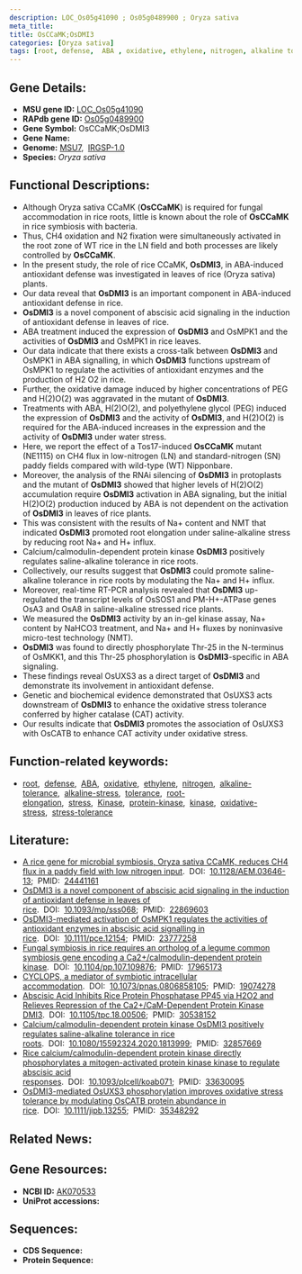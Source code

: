 ```yaml
---
description: LOC_Os05g41090 ; Os05g0489900 ; Oryza sativa
meta_title:
title: OsCCaMK;OsDMI3
categories: [Oryza sativa]
tags: [root, defense,  ABA , oxidative, ethylene, nitrogen, alkaline tolerance, alkaline stress, tolerance, root elongation, stress, Kinase, protein kinase, kinase, ABA, oxidative stress, stress tolerance]
---
```


## Gene Details:
- **MSU gene ID:** [LOC_Os05g41090](http://rice.uga.edu/cgi-bin/ORF_infopage.cgi?orf=LOC_Os05g41090)  
- **RAPdb gene ID:** [Os05g0489900](https://rapdb.dna.affrc.go.jp/locus/?name=Os05g0489900)  
- **Gene Symbol:** OsCCaMK;OsDMI3
- **Gene Name:**
- **Genome:**  [MSU7](http://rice.uga.edu/),&nbsp;&nbsp;[IRGSP-1.0](https://rapdb.dna.affrc.go.jp/download/irgsp1.html)
- **Species:** *Oryza sativa*

## Functional Descriptions:
   - Although Oryza sativa CCaMK (**OsCCaMK**) is required for fungal accommodation in rice roots, little is known about the role of **OsCCaMK** in rice symbiosis with bacteria.
   - Thus, CH4 oxidation and N2 fixation were simultaneously activated in the root zone of WT rice in the LN field and both processes are likely controlled by **OsCCaMK**.
   - In the present study, the role of rice CCaMK, **OsDMI3**, in ABA-induced antioxidant defense was investigated in leaves of rice (Oryza sativa) plants.
   - Our data reveal that **OsDMI3** is an important component in ABA-induced antioxidant defense in rice.
   - **OsDMI3** is a novel component of abscisic acid signaling in the induction of antioxidant defense in leaves of rice.
   - ABA treatment induced the expression of **OsDMI3** and OsMPK1 and the activities of **OsDMI3** and OsMPK1 in rice leaves.
   - Our data indicate that there exists a cross-talk between **OsDMI3** and OsMPK1 in ABA signalling, in which **OsDMI3** functions upstream of OsMPK1 to regulate the activities of antioxidant enzymes and the production of H2 O2 in rice.
   - Further, the oxidative damage induced by higher concentrations of PEG and H(2)O(2) was aggravated in the mutant of **OsDMI3**.
   - Treatments with ABA, H(2)O(2), and polyethylene glycol (PEG) induced the expression of **OsDMI3** and the activity of **OsDMI3**, and H(2)O(2) is required for the ABA-induced increases in the expression and the activity of **OsDMI3** under water stress.
   - Here, we report the effect of a Tos17-induced **OsCCaMK** mutant (NE1115) on CH4 flux in low-nitrogen (LN) and standard-nitrogen (SN) paddy fields compared with wild-type (WT) Nipponbare.
   - Moreover, the analysis of the RNAi silencing of **OsDMI3** in protoplasts and the mutant of **OsDMI3** showed that higher levels of H(2)O(2) accumulation require **OsDMI3** activation in ABA signaling, but the initial H(2)O(2) production induced by ABA is not dependent on the activation of **OsDMI3** in leaves of rice plants.
   - This was consistent with the results of Na+ content and NMT that indicated **OsDMI3** promoted root elongation under saline-alkaline stress by reducing root Na+ and H+ influx.
   - Calcium/calmodulin-dependent protein kinase **OsDMI3** positively regulates saline-alkaline tolerance in rice roots.
   - Collectively, our results suggest that **OsDMI3** could promote saline-alkaline tolerance in rice roots by modulating the Na+ and H+ influx.
   - Moreover, real-time RT-PCR analysis revealed that **OsDMI3** up-regulated the transcript levels of OsSOS1 and PM-H+-ATPase genes OsA3 and OsA8 in saline-alkaline stressed rice plants.
   - We measured the **OsDMI3** activity by an in-gel kinase assay, Na+ content by NaHCO3 treatment, and Na+ and H+ fluxes by noninvasive micro-test technology (NMT).
   - **OsDMI3** was found to directly phosphorylate Thr-25 in the N-terminus of OsMKK1, and this Thr-25 phosphorylation is **OsDMI3**-specific in ABA signaling.
   - These findings reveal OsUXS3 as a direct target of **OsDMI3** and demonstrate its involvement in antioxidant defense.
   - Genetic and biochemical evidence demonstrated that OsUXS3 acts downstream of **OsDMI3** to enhance the oxidative stress tolerance conferred by higher catalase (CAT) activity.
   - Our results indicate that **OsDMI3** promotes the association of OsUXS3 with OsCATB to enhance CAT activity under oxidative stress.

## Function-related keywords:
   - [root](/tags/root/),&nbsp;&nbsp;[defense](/tags/defense/),&nbsp;&nbsp;[ABA](/tags/ABA/),&nbsp;&nbsp;[oxidative](/tags/oxidative/),&nbsp;&nbsp;[ethylene](/tags/ethylene/),&nbsp;&nbsp;[nitrogen](/tags/nitrogen/),&nbsp;&nbsp;[alkaline-tolerance](/tags/alkaline-tolerance/),&nbsp;&nbsp;[alkaline-stress](/tags/alkaline-stress/),&nbsp;&nbsp;[tolerance](/tags/tolerance/),&nbsp;&nbsp;[root-elongation](/tags/root-elongation/),&nbsp;&nbsp;[stress](/tags/stress/),&nbsp;&nbsp;[Kinase](/tags/Kinase/),&nbsp;&nbsp;[protein-kinase](/tags/protein-kinase/),&nbsp;&nbsp;[kinase](/tags/kinase/),&nbsp;&nbsp;[oxidative-stress](/tags/oxidative-stress/),&nbsp;&nbsp;[stress-tolerance](/tags/stress-tolerance/)

## Literature:
   - [A rice gene for microbial symbiosis, Oryza sativa CCaMK, reduces CH4 flux in a paddy field with low nitrogen input](https://www.doi.org/10.1128/AEM.03646-13).&nbsp;&nbsp;DOI:&nbsp;&nbsp;[10.1128/AEM.03646-13](https://www.doi.org/10.1128/AEM.03646-13);&nbsp;&nbsp;PMID:&nbsp;&nbsp;[24441161](https://pubmed.ncbi.nlm.nih.gov/24441161/)
   - [OsDMI3 is a novel component of abscisic acid signaling in the induction of antioxidant defense in leaves of rice](https://www.doi.org/10.1093/mp/sss068).&nbsp;&nbsp;DOI:&nbsp;&nbsp;[10.1093/mp/sss068](https://www.doi.org/10.1093/mp/sss068);&nbsp;&nbsp;PMID:&nbsp;&nbsp;[22869603](https://pubmed.ncbi.nlm.nih.gov/22869603/)
   - [OsDMI3-mediated activation of OsMPK1 regulates the activities of antioxidant enzymes in abscisic acid signalling in rice](https://www.doi.org/10.1111/pce.12154).&nbsp;&nbsp;DOI:&nbsp;&nbsp;[10.1111/pce.12154](https://www.doi.org/10.1111/pce.12154);&nbsp;&nbsp;PMID:&nbsp;&nbsp;[23777258](https://pubmed.ncbi.nlm.nih.gov/23777258/)
   - [Fungal symbiosis in rice requires an ortholog of a legume common symbiosis gene encoding a Ca2+/calmodulin-dependent protein kinase](https://www.doi.org/10.1104/pp.107.109876).&nbsp;&nbsp;DOI:&nbsp;&nbsp;[10.1104/pp.107.109876](https://www.doi.org/10.1104/pp.107.109876);&nbsp;&nbsp;PMID:&nbsp;&nbsp;[17965173](https://pubmed.ncbi.nlm.nih.gov/17965173/)
   - [CYCLOPS, a mediator of symbiotic intracellular accommodation](https://www.doi.org/10.1073/pnas.0806858105).&nbsp;&nbsp;DOI:&nbsp;&nbsp;[10.1073/pnas.0806858105](https://www.doi.org/10.1073/pnas.0806858105);&nbsp;&nbsp;PMID:&nbsp;&nbsp;[19074278](https://pubmed.ncbi.nlm.nih.gov/19074278/)
   - [Abscisic Acid Inhibits Rice Protein Phosphatase PP45 via H2O2 and Relieves Repression of the Ca2+/CaM-Dependent Protein Kinase DMI3](https://www.doi.org/10.1105/tpc.18.00506).&nbsp;&nbsp;DOI:&nbsp;&nbsp;[10.1105/tpc.18.00506](https://www.doi.org/10.1105/tpc.18.00506);&nbsp;&nbsp;PMID:&nbsp;&nbsp;[30538152](https://pubmed.ncbi.nlm.nih.gov/30538152/)
   - [Calcium/calmodulin-dependent protein kinase OsDMI3 positively regulates saline-alkaline tolerance in rice roots](https://www.doi.org/10.1080/15592324.2020.1813999).&nbsp;&nbsp;DOI:&nbsp;&nbsp;[10.1080/15592324.2020.1813999](https://www.doi.org/10.1080/15592324.2020.1813999);&nbsp;&nbsp;PMID:&nbsp;&nbsp;[32857669](https://pubmed.ncbi.nlm.nih.gov/32857669/)
   - [Rice calcium/calmodulin-dependent protein kinase directly phosphorylates a mitogen-activated protein kinase kinase to regulate abscisic acid responses](https://www.doi.org/10.1093/plcell/koab071).&nbsp;&nbsp;DOI:&nbsp;&nbsp;[10.1093/plcell/koab071](https://www.doi.org/10.1093/plcell/koab071);&nbsp;&nbsp;PMID:&nbsp;&nbsp;[33630095](https://pubmed.ncbi.nlm.nih.gov/33630095/)
   - [OsDMI3-mediated OsUXS3 phosphorylation improves oxidative stress tolerance by modulating OsCATB protein abundance in rice](https://www.doi.org/10.1111/jipb.13255).&nbsp;&nbsp;DOI:&nbsp;&nbsp;[10.1111/jipb.13255](https://www.doi.org/10.1111/jipb.13255);&nbsp;&nbsp;PMID:&nbsp;&nbsp;[35348292](https://pubmed.ncbi.nlm.nih.gov/35348292/)

## Related News:

## Gene Resources:
- **NCBI ID:**  [AK070533](http://www.ncbi.nlm.nih.gov/nuccore/AK070533)
- **UniProt accessions:** [](https://www.uniprot.org/uniprotkb//entry)

## Sequences:
- **CDS Sequence:**
- **Protein Sequence:**
